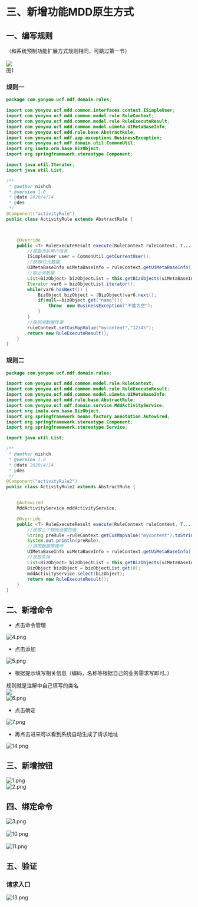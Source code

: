 # 三、新增功能MDD原生方式

<a name="5mPi7"></a>
## 一、编写规则
（和系统预制功能扩展方式规则相同，可跳过第一节）<br />
<br />![](https://cdn.nlark.com/yuque/0/2020/jpeg/1431516/1599135486348-80dfbe8d-a134-47ac-8282-5c6ba58af3d5.jpeg#align=left&display=inline&height=387&margin=%5Bobject%20Object%5D&originHeight=860&originWidth=1512&size=0&status=done&style=none&width=680)<br />图1<br />

<a name="Pfi0N"></a>
### 规则一


```java
package com.yonyou.ucf.mdf.domain.rules;

import com.yonyou.ucf.mdd.common.interfaces.context.ISimpleUser;
import com.yonyou.ucf.mdd.common.model.rule.RuleContext;
import com.yonyou.ucf.mdd.common.model.rule.RuleExecuteResult;
import com.yonyou.ucf.mdd.common.model.uimeta.UIMetaBaseInfo;
import com.yonyou.ucf.mdd.rule.base.AbstractRule;
import com.yonyou.ucf.mdf.app.exceptions.BusinessException;
import com.yonyou.ucf.mdf.domain.util.CommonUtil;
import org.imeta.orm.base.BizObject;
import org.springframework.stereotype.Component;

import java.util.Iterator;
import java.util.List;

/**
 * @author nishch
 * @version 1.0
 * @date 2020/4/14
 * @des
 */
@Component("activityRule")
public class ActivityRule extends AbstractRule {



    @Override
    public <T> RuleExecuteResult execute(RuleContext ruleContext, T... tObjs) throws Exception {
        //获取当前用户信息
        ISimpleUser user = CommonUtil.getCurrentUser();
        //获取UI元数据
        UIMetaBaseInfo uiMetaBaseInfo = ruleContext.getUiMetaBaseInfo();
        //取业务数据
        List<BizObject> bizObjectList = this.getBizObjects(uiMetaBaseInfo, ruleContext);
        Iterator var6 = bizObjectList.iterator();
        while(var6.hasNext()) {
            BizObject bizObject = (BizObject)var6.next();
            if(null==bizObject.get("name")){
                throw  new BusinessException("不能为空");
            }
        }
        //规则间数据传递
        ruleContext.setCusMapValue("mycontent","12345");
        return new RuleExecuteResult();
    }
}
```


<a name="qYbRr"></a>
### 规则二


```java
package com.yonyou.ucf.mdf.domain.rules;

import com.yonyou.ucf.mdd.common.model.rule.RuleContext;
import com.yonyou.ucf.mdd.common.model.rule.RuleExecuteResult;
import com.yonyou.ucf.mdd.common.model.uimeta.UIMetaBaseInfo;
import com.yonyou.ucf.mdd.rule.base.AbstractRule;
import com.yonyou.ucf.mdf.domain.service.MddActivityService;
import org.imeta.orm.base.BizObject;
import org.springframework.beans.factory.annotation.Autowired;
import org.springframework.stereotype.Component;
import org.springframework.stereotype.Service;

import java.util.List;

/**
 * @author nishch
 * @version 1.0
 * @date 2020/4/14
 * @des
 */
@Component("activityRule2")
public class ActivityRule2 extends AbstractRule {


    @Autowired
    MddActivityService mddActivityService;

    @Override
    public <T> RuleExecuteResult execute(RuleContext ruleContext, T... tObjs) throws Exception {
        //获取上个规则设置的值
        String preRule =ruleContext.getCusMapValue("mycontent").toString();
        System.out.println(preRule);
        //调用数据库操作
        UIMetaBaseInfo uiMetaBaseInfo = ruleContext.getUiMetaBaseInfo();
        //获取实体
        List<BizObject> bizObjectList = this.getBizObjects(uiMetaBaseInfo, ruleContext);
        BizObject bizObject = bizObjectList.get(0);
        mddActivityService.select(bizObject);
        return new RuleExecuteResult();
    }
}
```


<a name="aAhyI"></a>
## 二、新增命令

- 点击命令管理

![4.png](https://cdn.nlark.com/yuque/0/2020/png/1431516/1599140683474-01e5f7ef-1d87-42a1-9924-370294f4b399.png#align=left&display=inline&height=862&margin=%5Bobject%20Object%5D&name=4.png&originHeight=862&originWidth=1890&size=72893&status=done&style=none&width=1890)

- 点击添加

![5.png](https://cdn.nlark.com/yuque/0/2020/png/1431516/1599140715114-9477f648-3448-4f8c-a3a5-93ec1373195f.png#align=left&display=inline&height=886&margin=%5Bobject%20Object%5D&name=5.png&originHeight=886&originWidth=1745&size=136128&status=done&style=none&width=1745)

- 根据提示填写相关信息（编码，名称等根据自己的业务需求写即可。）

规则就是注解中自己填写的类名<br />![](https://cdn.nlark.com/yuque/0/2020/png/1431516/1599135486355-4c77b631-8e87-4926-b419-2b50d007d8e7.png#align=left&display=inline&height=267&margin=%5Bobject%20Object%5D&originHeight=566&originWidth=1442&size=0&status=done&style=none&width=680)<br />![6.png](https://cdn.nlark.com/yuque/0/2020/png/1431516/1599140727062-61f2121a-7835-4845-91fd-3bdb7415b629.png#align=left&display=inline&height=874&margin=%5Bobject%20Object%5D&name=6.png&originHeight=874&originWidth=1809&size=135230&status=done&style=none&width=1809)

- 点击确定

![7.png](https://cdn.nlark.com/yuque/0/2020/png/1431516/1599141004078-2e6c4a33-72c9-470f-86f0-a4f258564c30.png#align=left&display=inline&height=922&margin=%5Bobject%20Object%5D&name=7.png&originHeight=922&originWidth=1519&size=95817&status=done&style=none&width=1519)

- 再点击进来可以看到系统自动生成了请求地址

![14.png](https://cdn.nlark.com/yuque/0/2020/png/1431516/1599143132358-541d6d59-dfa8-4242-acea-eff9e84cb7c1.png#align=left&display=inline&height=877&margin=%5Bobject%20Object%5D&name=14.png&originHeight=877&originWidth=1313&size=88809&status=done&style=none&width=1313)
<a name="Gr9gJ"></a>
## 三、新增按钮
![1.png](https://cdn.nlark.com/yuque/0/2020/png/1431516/1599141085312-8b9bd731-6fb5-440a-8d93-f3f7cb05ea11.png#align=left&display=inline&height=824&margin=%5Bobject%20Object%5D&name=1.png&originHeight=824&originWidth=1871&size=112135&status=done&style=none&width=1871)<br />![2.png](https://cdn.nlark.com/yuque/0/2020/png/1431516/1599141102695-cb52f659-3ea8-48de-a530-62e390dac3f6.png#align=left&display=inline&height=813&margin=%5Bobject%20Object%5D&name=2.png&originHeight=813&originWidth=1794&size=72830&status=done&style=none&width=1794)
<a name="ubMc0"></a>
## 四、绑定命令
![3.png](https://cdn.nlark.com/yuque/0/2020/png/1431516/1599141113733-32de92d2-43a7-4399-97a6-0ea3bac0f325.png#align=left&display=inline&height=846&margin=%5Bobject%20Object%5D&name=3.png&originHeight=846&originWidth=1895&size=124568&status=done&style=none&width=1895)<br />
<br />![10.png](https://cdn.nlark.com/yuque/0/2020/png/1431516/1599141133213-9c9f7c90-63e7-4db8-be0e-a1e695be3ea8.png#align=left&display=inline&height=786&margin=%5Bobject%20Object%5D&name=10.png&originHeight=786&originWidth=1603&size=55663&status=done&style=none&width=1603)<br />
<br />![11.png](https://cdn.nlark.com/yuque/0/2020/png/1431516/1599141147346-15f5c6ba-9ccf-482c-803c-94329ae0c5fb.png#align=left&display=inline&height=731&margin=%5Bobject%20Object%5D&name=11.png&originHeight=731&originWidth=1593&size=106263&status=done&style=none&width=1593)
<a name="p7Eit"></a>
## 五、验证
<a name="mCNYl"></a>
### 请求入口
![13.png](https://cdn.nlark.com/yuque/0/2020/png/1431516/1599141417336-799c4255-26ba-4059-93a1-99a060e12a37.png#align=left&display=inline&height=770&margin=%5Bobject%20Object%5D&name=13.png&originHeight=770&originWidth=1492&size=95384&status=done&style=none&width=1492)
